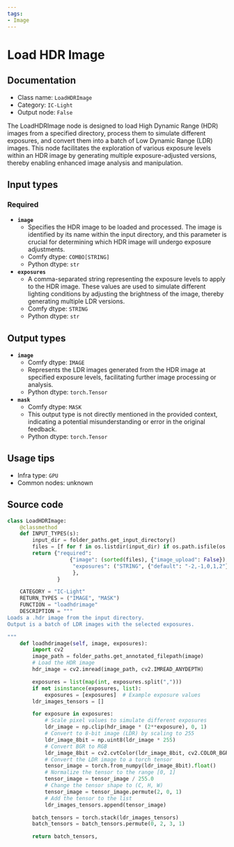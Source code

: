 ```yaml
---
tags:
- Image
---
```


# Load HDR Image
## Documentation
- Class name: `LoadHDRImage`
- Category: `IC-Light`
- Output node: `False`

The LoadHDRImage node is designed to load High Dynamic Range (HDR) images from a specified directory, process them to simulate different exposures, and convert them into a batch of Low Dynamic Range (LDR) images. This node facilitates the exploration of various exposure levels within an HDR image by generating multiple exposure-adjusted versions, thereby enabling enhanced image analysis and manipulation.
## Input types
### Required
- **`image`**
    - Specifies the HDR image to be loaded and processed. The image is identified by its name within the input directory, and this parameter is crucial for determining which HDR image will undergo exposure adjustments.
    - Comfy dtype: `COMBO[STRING]`
    - Python dtype: `str`
- **`exposures`**
    - A comma-separated string representing the exposure levels to apply to the HDR image. These values are used to simulate different lighting conditions by adjusting the brightness of the image, thereby generating multiple LDR versions.
    - Comfy dtype: `STRING`
    - Python dtype: `str`
## Output types
- **`image`**
    - Comfy dtype: `IMAGE`
    - Represents the LDR images generated from the HDR image at specified exposure levels, facilitating further image processing or analysis.
    - Python dtype: `torch.Tensor`
- **`mask`**
    - Comfy dtype: `MASK`
    - This output type is not directly mentioned in the provided context, indicating a potential misunderstanding or error in the original feedback.
    - Python dtype: `torch.Tensor`
## Usage tips
- Infra type: `GPU`
- Common nodes: unknown


## Source code
```python
class LoadHDRImage:
    @classmethod
    def INPUT_TYPES(s):
        input_dir = folder_paths.get_input_directory()
        files = [f for f in os.listdir(input_dir) if os.path.isfile(os.path.join(input_dir, f))]
        return {"required":
                    {"image": (sorted(files), {"image_upload": False}),
                     "exposures": ("STRING", {"default": "-2,-1,0,1,2"}),
                     },
                }

    CATEGORY = "IC-Light"
    RETURN_TYPES = ("IMAGE", "MASK")
    FUNCTION = "loadhdrimage"
    DESCRIPTION = """
Loads a .hdr image from the input directory.  
Output is a batch of LDR images with the selected exposures.  

"""
    def loadhdrimage(self, image, exposures):
        import cv2
        image_path = folder_paths.get_annotated_filepath(image)
        # Load the HDR image
        hdr_image = cv2.imread(image_path, cv2.IMREAD_ANYDEPTH)

        exposures = list(map(int, exposures.split(",")))
        if not isinstance(exposures, list):
            exposures = [exposures]  # Example exposure values
        ldr_images_tensors = []

        for exposure in exposures:
            # Scale pixel values to simulate different exposures
            ldr_image = np.clip(hdr_image * (2**exposure), 0, 1)
            # Convert to 8-bit image (LDR) by scaling to 255
            ldr_image_8bit = np.uint8(ldr_image * 255)
            # Convert BGR to RGB
            ldr_image_8bit = cv2.cvtColor(ldr_image_8bit, cv2.COLOR_BGR2RGB)
            # Convert the LDR image to a torch tensor
            tensor_image = torch.from_numpy(ldr_image_8bit).float()
            # Normalize the tensor to the range [0, 1]
            tensor_image = tensor_image / 255.0
            # Change the tensor shape to (C, H, W)
            tensor_image = tensor_image.permute(2, 0, 1)
            # Add the tensor to the list
            ldr_images_tensors.append(tensor_image)

        batch_tensors = torch.stack(ldr_images_tensors)
        batch_tensors = batch_tensors.permute(0, 2, 3, 1)

        return batch_tensors,

```
